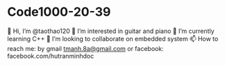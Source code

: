 # Code1000-20-39
👋 Hi, I’m @taothao120
👀 I’m interested in guitar and piano
🌱 I’m currently learning C++
💞️ I’m looking to collaborate on embedded system
📫 How to reach me: by gmail tmanh.8a@gmail.com or facebook: facebook.com/hutranminhdoc
